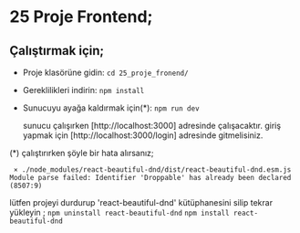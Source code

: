 # 25 Proje Frontend;

## Çalıştırmak için;

- Proje klasörüne gidin:
  `cd 25_proje_fronend/`
  
- Gereklilikleri indirin:
   `npm install`
  
- Sunucuyu ayağa kaldırmak için(*):
  `npm run dev`

  sunucu çalışırken [http://localhost:3000] adresinde çalışacaktır.
  giriş yapmak için  [http://localhost:3000/login] adresinde gitmelisiniz.

(*) çalıştırırken şöyle bir hata alırsanız;

     ⨯ ./node_modules/react-beautiful-dnd/dist/react-beautiful-dnd.esm.js
    Module parse failed: Identifier 'Droppable' has already been declared (8507:9)

lütfen projeyi durdurup 'react-beautiful-dnd' kütüphanesini silip tekrar yükleyin ;
 `npm uninstall react-beautiful-dnd`
  `npm install react-beautiful-dnd`
